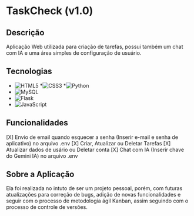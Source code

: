 # TaskCheck (v1.0)
## Descrição
Aplicação Web utilizada para criação de tarefas, possui também um chat com IA e uma área simples
de configuração de usuário.

## Tecnologias
* ![HTML5](https://img.shields.io/badge/html5-%23E34F26.svg?style=for-the-badge&logo=html5&logoColor=white)
*![CSS3](https://img.shields.io/badge/css3-%231572B6.svg?style=for-the-badge&logo=css3&logoColor=white)
*![Python](https://img.shields.io/badge/python-3670A0?style=for-the-badge&logo=python&logoColor=ffdd54)
* ![MySQL](https://img.shields.io/badge/mysql-4479A1.svg?style=for-the-badge&logo=mysql&logoColor=white)
* ![Flask](https://img.shields.io/badge/flask-%23000.svg?style=for-the-badge&logo=flask&logoColor=white)
* ![JavaScript](https://img.shields.io/badge/javascript-%23323330.svg?style=for-the-badge&logo=javascript&logoColor=%23F7DF1E)

## Funcionalidades
[X] Envio de email quando esquecer a senha (Inserir e-mail e senha de aplicativo) no arquivo .env
[X] Criar, Atualizar ou Deletar Tarefas
[X] Atualizar dados de usário ou Deletar conta
[X] Chat com IA (Inserir chave do Gemini IA) no arquivo .env


## Sobre a Aplicação
Ela foi realizada no intuto de ser um projeto pessoal, porém, com futuras atualizações para correção de bugs,
adição de novas funcionalidades e seguir com o processo de metodologia ágil Kanban, assim seguindo com o processo
de controle de versões. 
